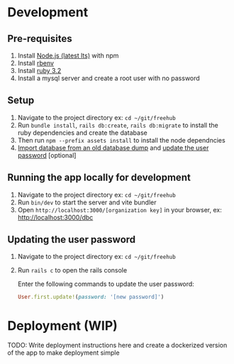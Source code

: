 # Development

## Pre-requisites

1. Install [Node.js (latest lts)](https://nodejs.org/en/download/) with npm
2. Install [rbenv](https://github.com/rbenv/rbenv#installation)
3. Install [ruby 3.2](https://github.com/rbenv/rbenv#installing-ruby-versions)
4. Install a mysql server and create a root user with no password

## Setup

1. Navigate to the project directory ex: `cd ~/git/freehub`
2. Run `bundle install`, `rails db:create`, `rails db:migrate` to install the ruby dependencies and create the database
3. Then run `npm --prefix assets install` to install the node dependncies
4. [Import database from an old database dump](https://github.com/durhambikecoop/freehub/discussions/4) and [update the user password](#updating-the-user-password) [optional]

## Running the app locally for development

1. Navigate to the project directory ex: `cd ~/git/freehub`
2. Run `bin/dev` to start the server and vite bundler
3. Open `http://localhost:3000/[organization key]` in your browser, ex: [http://localhost:3000/dbc](http://localhost:3000/dbc)

## Updating the user password

1. Navigate to the project directory ex: `cd ~/git/freehub`
2. Run `rails c` to open the rails console

   Enter the following commands to update the user password:
   ```ruby
   User.first.update!(password: '[new password]')
   ```

# Deployment (WIP)

TODO: Write deployment instructions here and create a dockerized version of the app to make deployment simple